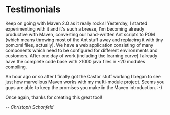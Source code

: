 # Testimonials
<!--
Licensed to the Apache Software Foundation (ASF) under one
or more contributor license agreements.  See the NOTICE file
distributed with this work for additional information
regarding copyright ownership.  The ASF licenses this file
to you under the Apache License, Version 2.0 (the
"License"); you may not use this file except in compliance
with the License.  You may obtain a copy of the License at

    http://www.apache.org/licenses/LICENSE-2.0

Unless required by applicable law or agreed to in writing,
software distributed under the License is distributed on an
"AS IS" BASIS, WITHOUT WARRANTIES OR CONDITIONS OF ANY
KIND, either express or implied.  See the License for the
specific language governing permissions and limitations
under the License.
-->
Keep on going with Maven 2.0 as it really rocks! Yesterday, I started
experimenting with it and it's such a breeze, I'm becoming already
productive with Maven, converting our hand-written Ant scripts to POM
(which means throwing most of the Ant stuff away and replacing it with
tiny pom.xml files, actually). We have a web application consisting of
many components which need to be configured for different environments
and customers. After one day of work (including the learning curve) I
already have the complete code base with \>1000 java files in \~20
modules compiling.

An hour ago or so after I finally got the Castor stuff working I began
to see just how marvellous Maven works with my multi-module project.
Seems you guys are able to keep the promises you make in the Maven
introduction. :-)

Once again, thanks for creating this great tool!

-- *Christoph Schonfeld*

